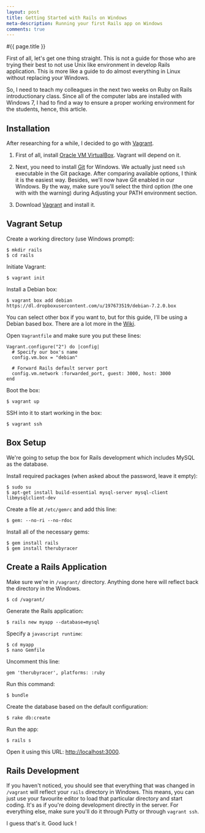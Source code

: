 ```yaml
---
layout: post
title: Getting Started with Rails on Windows
meta-description: Running your first Rails app on Windows
comments: true
---
```


#{{ page.title }}

First of all, let's get one thing straight. This is not a guide for those who are trying their best to not use Unix like environment in develop Rails application. This is more like a guide to do almost everything in Linux without replacing your Windows.

So, I need to teach my colleagues in the next two weeks on Ruby on Rails introductionary class. Since all of the computer labs are installed with Windows 7, I had to find a way to ensure a proper working environment for the students, hence, this article.

## Installation

After researching for a while, I decided to go with [Vagrant](http://vagrantup.com).

1. First of all, install [Oracle VM VirtualBox](http://virtualbox.org). Vagrant will depend on it.

2. Next, you need to install [Git](http://git-scm.com) for Windows. We actually just need `ssh` executable in the Git package. After comparing available options, I think it is the easiest way. Besides, we'll now have Git enabled in our Windows. By the way, make sure you'll select the third option (the one with with the warning) during Adjusting your PATH environment section.

3. Download [Vagrant](http://downloads.vagrantup.com) and install it.

## Vagrant Setup

Create a working directory (use Windows prompt):

    $ mkdir rails
    $ cd rails

Initiate Vagrant:

    $ vagrant init

Install a Debian box:

    $ vagrant box add debian https://dl.dropboxusercontent.com/u/197673519/debian-7.2.0.box

You can select other box if you want to, but for this guide, I'll be using a Debian based box. There are a lot more in the [Wiki](https://github.com/mitchellh/vagrant/wiki/Available-Vagrant-Boxes).

Open `Vagrantfile` and make sure you put these lines:

    Vagrant.configure("2") do |config|
      # Specify our box's name
      config.vm.box = "debian"

      # Forward Rails default server port
      config.vm.network :forwarded_port, guest: 3000, host: 3000
    end

Boot the box:

    $ vagrant up

SSH into it to start working in the box:

    $ vagrant ssh

## Box Setup

We're going to setup the box for Rails development which includes MySQL as the database.

Install required packages (when asked about the password, leave it empty):

    $ sudo su
    $ apt-get install build-essential mysql-server mysql-client libmysqlclient-dev

Create a file at `/etc/gemrc` and add this line:

    $ gem: --no-ri --no-rdoc

Install all of the necessary gems:

    $ gem install rails
    $ gem install therubyracer

## Create a Rails Application

Make sure we're in `/vagrant/` directory. Anything done here will reflect back the directory in the Windows.

    $ cd /vagrant/

Generate the Rails application:

    $ rails new myapp --database=mysql

Specify a `javascript runtime`:

    $ cd myapp
    $ nano Gemfile

Uncomment this line:

    gem 'therubyracer', platforms: :ruby

Run this command:

    $ bundle

Create the database based on the default configuration:

    $ rake db:create

Run the app:

    $ rails s

Open it using this URL: [http://localhost:3000](http://localhost:3000).

## Rails Development

If you haven't noticed, you should see that everything that was changed in `/vagrant` will reflect your `rails` directory in Windows. This means, you can just use your favourite editor to load that particular directory and start coding. It's as if you're doing development directly in the server. For everything else, make sure you'll do it through Putty or through `vagrant ssh`.

I guess that's it. Good luck !
